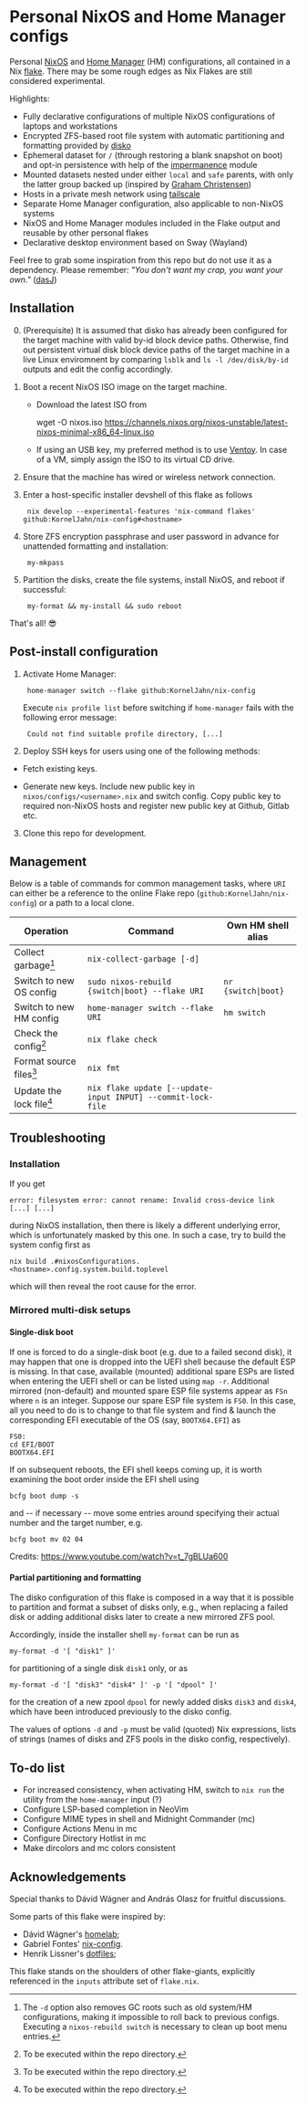 # Personal NixOS and Home Manager configs

Personal [NixOS][nixos] and [Home Manager][home-manager] (HM) configurations, all contained in a Nix [flake][nix-flakes]. There may be some rough edges as Nix Flakes are still considered experimental.

Highlights:

- Fully declarative configurations of multiple NixOS configurations of laptops and workstations
- Encrypted ZFS-based root file system with automatic partitioning and formatting provided by [disko][disko]
- Ephemeral dataset for `/` (through restoring a blank snapshot on boot) and opt-in persistence with help of the [impermanence][impermanence] module
- Mounted datasets nested under either `local` and `safe` parents, with only the latter group backed up (inspired by [Graham Christensen][erase-your-darlings])
- Hosts in a private mesh network using [tailscale][tailscale]
- Separate Home Manager configuration, also applicable to non-NixOS systems
- NixOS and Home Manager modules included in the Flake output and reusable by other personal flakes
- Declarative desktop environment based on Sway (Wayland)

Feel free to grab some inspiration from this repo but do not use it as a dependency. Please remember: *"You don't want my crap, you want your own."* ([dasJ][dasj-dotfiles])

## Installation

0. (Prerequisite) It is assumed that disko has already been configured for the target machine with valid by-id block device paths. Otherwise, find out persistent virtual disk block device paths of the target machine in a live Linux enviromnent by comparing `lsblk` and `ls -l /dev/disk/by-id` outputs and edit the config accordingly.

1. Boot a recent NixOS ISO image on the target machine.

   - Download the latest ISO from

        wget -O nixos.iso https://channels.nixos.org/nixos-unstable/latest-nixos-minimal-x86_64-linux.iso

   - If using an USB key, my preferred method is to use [Ventoy][ventoy]. In case of a VM, simply assign the ISO to its virtual CD drive.

2. Ensure that the machine has wired or wireless network connection.

3. Enter a host-specific installer devshell of this flake as follows

        nix develop --experimental-features 'nix-command flakes' github:KornelJahn/nix-config#<hostname>

4. Store ZFS encryption passphrase and user password in advance for unattended formatting and installation:

        my-mkpass

5. Partition the disks, create the file systems, install NixOS, and reboot if successful:

        my-format && my-install && sudo reboot

That's all! :sunglasses:

## Post-install configuration

1. Activate Home Manager:

        home-manager switch --flake github:KornelJahn/nix-config

   Execute `nix profile list` before switching if `home-manager` fails with the following error message:

        Could not find suitable profile directory, [...]

2. Deploy SSH keys for users using one of the following methods:

  - Fetch existing keys.

  - Generate new keys. Include new public key in `nixos/configs/<username>.nix` and switch config. Copy public key to required non-NixOS hosts and register new public key at Github, Gitlab etc.

3. Clone this repo for development.

## Management

Below is a table of commands for common management tasks, where `URI` can either be a reference to the online Flake repo (`github:KornelJahn/nix-config`) or a path to a local clone.

| Operation | Command | Own HM shell alias |
|-----------|---------|--------------------|
| Collect garbage[^1] | `nix-collect-garbage [-d]` | |
| Switch to new OS config | `sudo nixos-rebuild {switch\|boot} --flake URI` | `nr {switch\|boot}` |
| Switch to new HM config | `home-manager switch --flake URI` | `hm switch` |
| Check the config[^2] | `nix flake check` | |
| Format source files[^2] | `nix fmt` | |
| Update the lock file[^2] | `nix flake update [--update-input INPUT] --commit-lock-file` | |

[^1]: The `-d` option also removes GC roots such as old system/HM configurations,
making it impossible to roll back to previous configs. Executing a `nixos-rebuild switch` is necessary to clean up boot menu entries.

[^2]: To be executed within the repo directory.

## Troubleshooting

### Installation

If you get

    error: filesystem error: cannot rename: Invalid cross-device link [...] [...]

during NixOS installation, then there is likely a different underlying error, which is unfortunately masked by this one. In such a case, try to build the system config first as

    nix build .#nixosConfigurations.<hostname>.config.system.build.toplevel

which will then reveal the root cause for the error.

### Mirrored multi-disk setups

#### Single-disk boot

If one is forced to do a single-disk boot (e.g. due to a failed second disk), it may happen that one is dropped into the UEFI shell because the default ESP is missing. In that case, available (mounted) additional spare ESPs are listed when entering the UEFI shell or can be listed using `map -r`. Additional mirrored (non-default) and mounted spare ESP file systems appear as `FSn` where `n` is an integer. Suppose our spare ESP file system is `FS0`. In this case, all you need to do is to change to that file system and find & launch the corresponding EFI executable of the OS (say, `BOOTX64.EFI`) as

    FS0:
    cd EFI/BOOT
    BOOTX64.EFI

If on subsequent reboots, the EFI shell keeps coming up, it is worth examining the boot order inside the EFI shell using

    bcfg boot dump -s

and -- if necessary -- move some entries around specifying their actual number and the target number, e.g.

    bcfg boot mv 02 04

Credits: https://www.youtube.com/watch?v=t_7gBLUa600

#### Partial partitioning and formatting

The disko configuration of this flake is composed in a way that it is possible to partition and format a subset of disks only, e.g., when replacing a failed disk or adding additional disks later to create a new mirrored ZFS pool.

Accordingly, inside the installer shell `my-format` can be run as

    my-format -d '[ "disk1" ]'

for partitioning of a single disk `disk1` only, or as

    my-format -d '[ "disk3" "disk4" ]' -p '[ "dpool" ]'

for the creation of a new zpool `dpool` for newly added disks `disk3` and `disk4`, which have been introduced previously to the disko config.

The values of options `-d` and `-p` must be valid (quoted) Nix expressions, lists of strings (names of disks and ZFS pools in the disko config, respectively).

## To-do list

- For increased consistency, when activating HM, switch to `nix run` the utility from the `home-manager` input (?)
- Configure LSP-based completion in NeoVim
- Configure MIME types in shell and Midnight Commander (mc)
- Configure Actions Menu in mc
- Configure Directory Hotlist in mc
- Make dircolors and mc colors consistent

## Acknowledgements

Special thanks to Dávid Wágner and András Olasz for fruitful discussions.

Some parts of this flake were inspired by:

- Dávid Wágner's [homelab][wagdav-homelab];
- Gabriel Fontes' [nix-config][misterio77-nix-config].
- Henrik Lissner's [dotfiles][hlissner-dotfiles];

This flake stands on the shoulders of other flake-giants, explicitly referenced in the `inputs` attribute set of `flake.nix`.

[nixos]: https://nixos.org
[nix-flakes]: https://nixos.wiki/wiki/Flakes
[erase-your-darlings]: https://grahamc.com/blog/erase-your-darlings/
[nixos-on-arm]: https://nixos.wiki/wiki/NixOS_on_ARM
[disko]: https://github.com/nix-community/disko
[home-manager]: https://github.com/nix-community/home-manager
[impermanence]: https://github.com/nix-community/impermanence
[tailscale]: https://tailscale.com
[ventoy]: https://www.ventoy.net
[wagdav-homelab]: https://github.com/wagdav/homelab
[the-wagner-net]: https://thewagner.net/
[dasj-dotfiles]: https://github.com/dasj/dotfiles
[misterio77-nix-config]: https://github.com/Misterio77/nix-config
[hlissner-dotfiles]: https://github.com/hlissner/dotfiles
